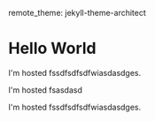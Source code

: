 
remote_theme: jekyll-theme-architect


<html>
<body>


<h1>Hello World</h1>

<p>I'm hosted fssdfsdfsdfwiasdasdges.</p>
<p>I'm hosted fsasdasd</p>
<p>I'm hosted fssdfsdfsdfwiasdasdges.</p>

</body>
</html>